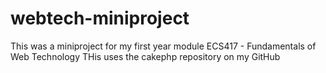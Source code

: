 # webtech-miniproject
This was a miniproject for my first year module ECS417 - Fundamentals of Web Technology
THis uses the cakephp repository on my GitHub
